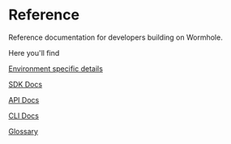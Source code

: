 # Reference

Reference documentation for developers building on Wormhole.

Here you'll find

[Environment specific details](./environments/README.md)

[SDK Docs](./sdk-docs/README.md)

[API Docs](./api-docs/README.md)

[CLI Docs](./cli-docs/README.md)

[Glossary](./glossary.md)

